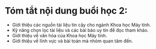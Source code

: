 # Tóm tắt nội dung buổi học 2:

- Giới thiệu các nguồn tài liệu tin cậy cho ngành Khoa học Máy tính. 
- Kỹ năng chọn lọc tài liệu và các bài báo uy tín để đọc tham khảo. 
- Giới thiệu về văn hóa của Khoa học Máy tính. 
- Giới thiệu về lĩnh vực và bài toán mà nhóm quan tâm đến.
